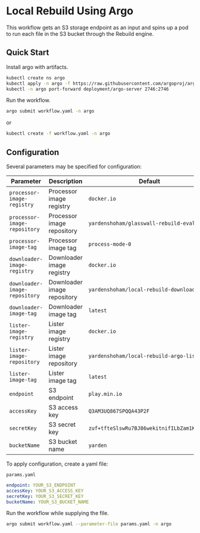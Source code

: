 # Local Rebuild Using Argo

This workflow gets an S3 storage endpoint as an input and spins up a pod to run each file in the S3 bucket through the Rebuild engine.

## Quick Start

Install argo with artifacts.

```bash
kubectl create ns argo
kubectl apply -n argo -f https://raw.githubusercontent.com/argoproj/argo/stable/manifests/quick-start-postgres.yaml
kubectl -n argo port-forward deployment/argo-server 2746:2746
```

Run the workflow.

```bash
argo submit workflow.yaml -n argo
```

or

```bash
kubectl create -f workflow.yaml -n argo
```

## Configuration

Several parameters may be specified for configuration:

| Parameter                     | Description                 | Default                                    |
| ----------------------------- | --------------------------- | ------------------------------------------ |
| `processor-image-registry`    | Processor image registry    | `docker.io`                                |
| `processor-image-repository`  | Processor image repository  | `yardenshoham/glasswall-rebuild-eval`      |
| `processor-image-tag`         | Processor image tag         | `process-mode-0`                           |
| `downloader-image-registry`   | Downloader image registry   | `docker.io`                                |
| `downloader-image-repository` | Downloader image repository | `yardenshoham/local-rebuild-downloader`    |
| `downloader-image-tag`        | Downloader image tag        | `latest`                                   |
| `lister-image-registry`       | Lister image registry       | `docker.io`                                |
| `lister-image-repository`     | Lister image repository     | `yardenshoham/local-rebuild-argo-lister`   |
| `lister-image-tag`            | Lister image tag            | `latest`                                   |
| `endpoint`                    | S3 endpoint                 | `play.min.io`                              |
| `accessKey`                   | S3 access key               | `Q3AM3UQ867SPQQA43P2F`                     |
| `secretKey`                   | S3 secret key               | `zuf+tfteSlswRu7BJ86wekitnifILbZam1KYY3TG` |
| `bucketName`                  | S3 bucket name              | `yarden`                                   |

To apply configuration, create a yaml file:

`params.yaml`

```yaml
endpoint: YOUR_S3_ENDPOINT
accessKey: YOUR_S3_ACCESS_KEY
secretKey: YOUR_S3_SECRET_KEY
bucketName: YOUR_S3_BUCKET_NAME
```

Run the workflow while supplying the file.

```bash
argo submit workflow.yaml --parameter-file params.yaml -n argo
```
